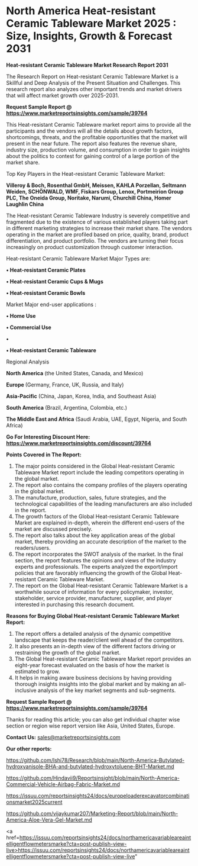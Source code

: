 # North America Heat-resistant Ceramic Tableware Market 2025 : Size, Insights, Growth & Forecast 2031

<strong>Heat-resistant Ceramic Tableware Market Research Report 2031</strong>

The Research Report on Heat-resistant Ceramic Tableware Market is a Skillful and Deep Analysis of the Present Situation and Challenges. This research report also analyzes other important trends and market drivers that will affect market growth over 2025-2031.

<strong>Request Sample Report @ <a href=https://www.marketreportsinsights.com/sample/39764>https://www.marketreportsinsights.com/sample/39764</a></strong>

This Heat-resistant Ceramic Tableware market report aims to provide all the participants and the vendors will all the details about growth factors, shortcomings, threats, and the profitable opportunities that the market will present in the near future. The report also features the revenue share, industry size, production volume, and consumption in order to gain insights about the politics to contest for gaining control of a large portion of the market share.

Top Key Players in the Heat-resistant Ceramic Tableware Market:

<strong>Villeroy & Boch, Rosenthal GmbH, Meissen, KAHLA Porzellan, Seltmann Weiden, SCHÖNWALD, WMF, Fiskars Group, Lenox, Portmeirion Group PLC, The Oneida Group, Noritake, Narumi, Churchill China, Homer Laughlin China</strong>

The Heat-resistant Ceramic Tableware Industry is severely competitive and fragmented due to the existence of various established players taking part in different marketing strategies to increase their market share. The vendors operating in the market are profiled based on price, quality, brand, product differentiation, and product portfolio. The vendors are turning their focus increasingly on product customization through customer interaction.

Heat-resistant Ceramic Tableware Market Major Types are:

<strong>•  Heat-resistant Ceramic Plates

•  Heat-resistant Ceramic Cups & Mugs

•  Heat-resistant Ceramic Bowls</strong>

Market Major end-user applications :

<strong>•  Home Use

•  Commercial Use

•  

•  Heat-resistant Ceramic Tableware</strong>

Regional Analysis

</u><strong><b>North America</b></strong> (the United States, Canada, and Mexico)

<strong><b>Europe </b></strong>(Germany, France, UK, Russia, and Italy)

<strong><b>Asia-Pacific</b></strong> (China, Japan, Korea, India, and Southeast Asia)

<strong><b>South America</b></strong> (Brazil, Argentina, Colombia, etc.)

<strong><b>The Middle East and Africa</b></strong> (Saudi Arabia, UAE, Egypt, Nigeria, and South Africa)

<strong>Go For Interesting Discount Here: <a href=https://www.marketreportsinsights.com/discount/39764>https://www.marketreportsinsights.com/discount/39764</a></strong>

<strong>Points Covered in The Report:</strong>
<ol>
  <li>The major points considered in the Global Heat-resistant Ceramic Tableware Market report include the leading competitors operating in the global market.</li>
  <li>The report also contains the company profiles of the players operating in the global market.</li>
  <li>The manufacture, production, sales, future strategies, and the technological capabilities of the leading manufacturers are also included in the report.</li>
  <li>The growth factors of the Global Heat-resistant Ceramic Tableware Market are explained in-depth, wherein the different end-users of the market are discussed precisely.</li>
  <li>The report also talks about the key application areas of the global market, thereby providing an accurate description of the market to the readers/users.</li>
  <li>The report incorporates the SWOT analysis of the market. In the final section, the report features the opinions and views of the industry experts and professionals. The experts analyzed the export/import policies that are favorably influencing the growth of the Global Heat-resistant Ceramic Tableware Market.</li>
  <li>The report on the Global Heat-resistant Ceramic Tableware Market is a worthwhile source of information for every policymaker, investor, stakeholder, service provider, manufacturer, supplier, and player interested in purchasing this research document.</li>
</ol>
<strong>Reasons for Buying Global Heat-resistant Ceramic Tableware Market Report:</strong>

<ol>
  <li>The report offers a detailed analysis of the dynamic competitive landscape that keeps the reader/client well ahead of the competitors.</li>
  <li>It also presents an in-depth view of the different factors driving or restraining the growth of the global market.</li>
  <li>The Global Heat-resistant Ceramic Tableware Market report provides an eight-year forecast evaluated on the basis of how the market is estimated to grow.</li>
  <li>It helps in making aware business decisions by having providing thorough insights insights into the global market and by making an all-inclusive analysis of the key market segments and sub-segments.</li>
</ol>
<strong>Request Sample Report @ <a href=https://www.marketreportsinsights.com/sample/39764>https://www.marketreportsinsights.com/sample/39764</a></strong>


Thanks for reading this article; you can also get individual chapter wise section or region wise report version like Asia, United States, Europe.

<strong>Contact Us:</strong>
sales@marketreportsinsights.com

<strong>Our other reports:</strong>

<a href=https://github.com/Ishi78/Research/blob/main/North-America-Butylated-hydroxyanisole-BHA-and-butylated-hydroxytoluene-BHT-Market.md>https://github.com/Ishi78/Research/blob/main/North-America-Butylated-hydroxyanisole-BHA-and-butylated-hydroxytoluene-BHT-Market.md</a>

<a href=https://github.com/Hindavii9/Reportsinsight/blob/main/North-America-Commercial-Vehicle-Airbag-Fabric-Market.md>https://github.com/Hindavii9/Reportsinsight/blob/main/North-America-Commercial-Vehicle-Airbag-Fabric-Market.md</a>

<a href=https://issuu.com/reportsinsights24/docs/europeloaderexcavatorcombinationsmarket2025current>https://issuu.com/reportsinsights24/docs/europeloaderexcavatorcombinationsmarket2025current</a>

<a href=https://github.com/vijaykumar207/Marketing-Report/blob/main/North-America-Aloe-Vera-Gel-Market.md>https://github.com/vijaykumar207/Marketing-Report/blob/main/North-America-Aloe-Vera-Gel-Market.md</a>

<a href=https://issuu.com/reportsinsights24/docs/northamericavariableareaintelligentflowmetersmarke?cta=post-publish-view-live>https://issuu.com/reportsinsights24/docs/northamericavariableareaintelligentflowmetersmarke?cta=post-publish-view-live</a>"
